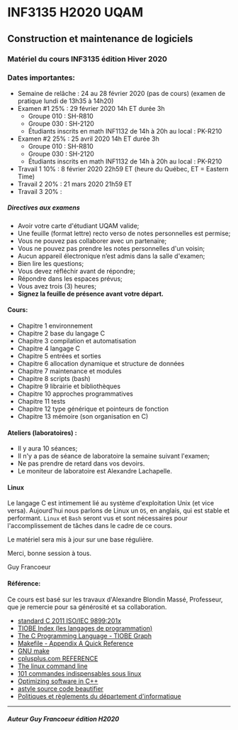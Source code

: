 # INF3135 H2020 UQAM

## Construction et maintenance de logiciels

### Matériel du cours INF3135 édition Hiver 2020

### Dates importantes:
- Semaine de relâche : 24 au 28 février 2020 (pas de cours) (examen de pratique lundi de 13h35 à 14h20)
- Examen #1 25% : 29 février 2020 14h ET durée 3h
  + Groupe 010 : SH-R810
  + Groupe 030 : SH-2120
  + Étudiants inscrits en math INF1132 de 14h à 20h au local : PK-R210
- Examen #2 25% : 25 avril 2020 14h ET durée 3h
  + Groupe 010 : SH-R810
  + Groupe 030 : SH-2120
  + Étudiants inscrits en math INF1132 de 14h à 20h au local : PK-R210
- Travail 1 10% : 8 février 2020 22h59 ET (heure du Québec,  ET = Eastern Time)
- Travail 2 20% : 21 mars 2020 21h59 ET
- Travail 3 20% :

##### Directives aux examens
 + Avoir votre carte d'étudiant UQAM valide;
 + Une feuille (format lettre) recto verso de notes personnelles est permise;
 + Vous ne pouvez pas collaborer avec un partenaire;
 + Vous ne pouvez pas prendre les notes personnelles d'un voisin;
 + Aucun appareil électronique n’est admis dans la salle d'examen;
 + Bien lire les questions;
 + Vous devez réfléchir avant de répondre;
 + Répondre dans les espaces prévus;
 + Vous avez trois (3) heures;
 + **Signez la feuille de présence avant votre départ.**

#### Cours:
- Chapitre 1 environnement
- Chapitre 2 base du langage C
- Chapitre 3 compilation et automatisation
- Chapitre 4 langage C
- Chapitre 5 entrées et sorties
- Chapitre 6 allocation dynamique et structure de données
- Chapitre 7 maintenance et modules
- Chapitre 8 scripts (bash)
- Chapitre 9 librairie et bibliothèques
- Chapitre 10 approches programmatives
- Chapitre 11 tests
- Chapitre 12 type générique et pointeurs de fonction
- Chapitre 13 mémoire (son organisation en C)

#### Ateliers (laboratoires) :
+ Il y aura 10 séances;
+ Il n'y a pas de séance de laboratoire la semaine suivant l'examen;
+ Ne pas prendre de retard dans vos devoirs.
+ Le moniteur de laboratoire est Alexandre Lachapelle.

#### Linux

Le langage C est intimement lié au système d'exploitation Unix (et vice versa).  Aujourd'hui nous 
parlons de Linux un `OS`, en anglais, qui est stable et performant.  `Linux` et `Bash` seront vus
et sont nécessaires pour l'accomplissement de tâches dans le cadre de ce cours.


Le matériel sera mis à jour sur une base régulière.

Merci, bonne session à tous.

Guy Francoeur

#### Référence: 

Ce cours est basé sur les travaux d'Alexandre Blondin Massé, Professeur, que je remercie pour sa générosité et sa collaboration.

+ [standard C 2011 ISO/IEC 9899:201x](http://www.open-std.org/jtc1/sc22/wg14/www/docs/n1570.pdf)
+ [TIOBE Index (les langages de programmation)](https://www.tiobe.com/tiobe-index/ "Usage des langages de programmation")
+ [The C Programming Language - TIOBE Graph](https://www.tiobe.com/tiobe-index/c/ "Langage C")
+ [Makefile - Appendix A Quick Reference](https://www.gnu.org/software/make/manual/html_node/Quick-Reference.html#Quick-Reference)
+ [GNU make](https://www.gnu.org/software/make/manual/html_node/)
+ [cplusplus.com REFERENCE](http://www.cplusplus.com/reference/ "cplusplus.com REFERENCE")
+ [The linux command line](http://www.linuxcommand.org/tlcl.php "The linux command line")
+ [101 commandes indispensables sous linux](https://buzut.fr/101-commandes-indispensables-sous-linux/ "101 commandes indispensables sous linux")
+ [Optimizing software in C++](https://www.agner.org/optimize/optimizing_cpp.pdf "référence pour le C++, niveau expert")
+ [astyle source code beautifier](https://sourceforge.net/projects/astyle/files/astyle/astyle%203.1/)
+ [Politiques et règlements du département d'informatique](http://info.uqam.ca/politiques/)

----

##### Auteur Guy Francoeur édition H2020
